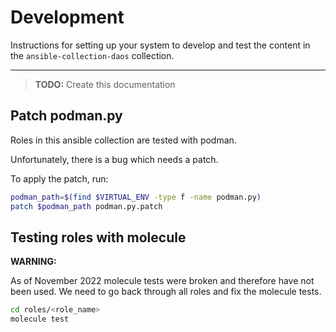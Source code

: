 # Development

Instructions for setting up your system to develop and test the content in the
`ansible-collection-daos` collection.

---

> **TODO:** Create this documentation



## Patch podman.py

Roles in this ansible collection are tested with podman.

Unfortunately, there is a bug which needs a patch.

To apply the patch, run:

```bash
podman_path=$(find $VIRTUAL_ENV -type f -name podman.py)
patch $podman_path podman.py.patch
```

## Testing roles with molecule

**WARNING:**

As of November 2022 molecule tests were broken and therefore have not been used. We need to go back through all roles and fix the molecule tests.

```bash
cd roles/<role_name>
molecule test
```
